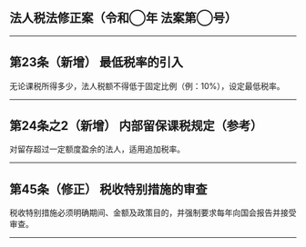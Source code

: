## 法人税法修正案（令和◯年 法案第◯号）

---

## 第23条（新增） 最低税率的引入

无论课税所得多少，法人税额不得低于固定比例（例：10%），设定最低税率。

---

## 第24条之2（新增） 内部留保课税规定（参考）

对留存超过一定额度盈余的法人，适用追加税率。

---

## 第45条（修正） 税收特别措施的审查

税收特别措施必须明确期间、金额及政策目的，并强制要求每年向国会报告并接受审查。

---
